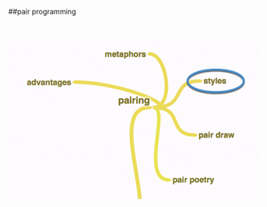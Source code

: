 <!-- .slide: data-background="resources/footer.svg" data-background-size="contain" data-background-position="bottom"  -->

##pair programming

<br/>
<br/>

<img class="plain" src="resources/pairing-styles.png" />

<br/>
<br/>
<br/>
<br/>
<br/>
<br/>
<br/>
<br/>
<br/>
<br/>
<br/>

<aside class="notes">
  <p>
  </p>
  <p>
  </p>
</aside>
